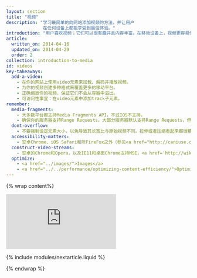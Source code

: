 ```yaml
---
layout: section
title: "视频"
description: "学习最简单的向网站添加视频的方法，并让用户
              在任何设备上都能享受到最佳体验。"
introduction: "用户喜欢视频；它们可以很有趣并且内容丰富。在移动设备上，视频更容易传递信息。但是视频很占带宽，而且不能在任何平台上都正常工作。用户不喜欢等待视频加载，或者当他们按下播放的时候却毫无反应。阅读更多细节来了解最简单的向网站添加视频的方法，并让用户在任何设备上都能享受到最佳体验。"
article:
  written_on: 2014-04-16
  updated_on: 2014-04-29
  order: 2
collection: introduction-to-media
id: videos
key-takeaways:
  add-a-video:
    - 在你的网站上使用video元素来加载、解码并播放视频。
    - 为你的视频创建多种格式来覆盖更多的移动平台。
    - 正确缩放你的视频，保证它们不会从容器中溢出。
    - 可访问性事宜：在video元素中添加track子元素。
remember:
  media-fragments:
    - 大多数平台都支持Media Fragments API，不过IOS不支持。
    - 确保你的服务器支持Range Requests。大部分服务器默认支持Range Requests，但是某些服务器可能会将其关闭。
  dont-overflow:
    - 不要强制设定元素大小，以免导致其长宽比与原始视频不同。拉伸或者压缩看起来都很糟糕。
  accessibility-matters:
    - 安卓Chrome、iOS Safari和除FireFox之外（参见<a href="http://caniuse.com/track" title="Track元素支持现状">caniuse.com/track</a>）的所有现有的桌面浏览器都支持track元素。也有一些可用的polyfill。我们推荐<a href='//www.delphiki.com/html5/playr/' title='Playr track element polyfill'>Playr</a>或者<a href='//captionatorjs.com/' title='Captionator track'>Captionator</a>。
  construct-video-streams:
    - 安卓的Chrome和Opera，以及IE11和桌面Chrome支持MSE，<a href='http://wiki.mozilla.org/Platform/MediaSourceExtensions' title='Firefox Media Source Extensions implementation timeline'>Firefox准备支持它</a>。
  optimize:
    - <a href="../images/">Images</a>
    - <a href="../../performance/optimizing-content-efficiency/">Optimizing content efficiency</a>
---
```


{% wrap content%}

<div class="media media--video">
  <iframe src="https://www.youtube.com/embed/j5fYOYrsocs?controls=2&modestbranding=1&showinfo=0" frameborder="0" allowfullscreen=""></iframe>
</div>

{% include modules/nextarticle.liquid %}

{% endwrap %}
